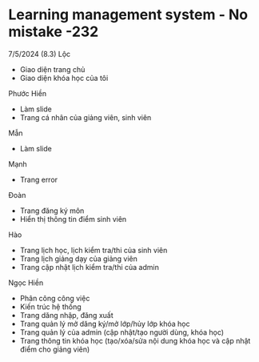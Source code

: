 # Learning management system - No mistake -232
7/5/2024 (8.3)
Lộc
+  Giao diện trang chủ
+  Giao diện khóa học của tôi
  
Phước Hiền
+  Làm slide
+  Trang cá nhân của giảng viên, sinh viên

Mẫn
+  Làm slide

Mạnh
+  Trang error

Đoàn
+  Trang đăng ký môn
+  Hiển thị thông tin điểm sinh viên

Hào
+  Trang lịch học, lịch kiểm tra/thi của sinh viên
+  Trang lịch giảng dạy của giảng viên
+  Trang cập nhật lịch kiểm tra/thi của admin

Ngọc Hiền
+  Phân công công việc
+  Kiến trúc hệ thống
+  Trang dăng nhập, đăng xuất
+  Trang quản lý mở dăng ký/mở lớp/hủy lớp khóa học
+  Trang quản lý của admin (cập nhật/tạo người dùng, khóa học)
+  Trang thông tin khóa học (tạo/xóa/sửa nội dung khóa học và cập nhật điểm cho giảng viên) 
